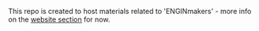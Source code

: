This repo is created to host materials related to 'ENGINmakers' - more info on the [website section](https://enginmakers.github.io/homepage/) for now.
